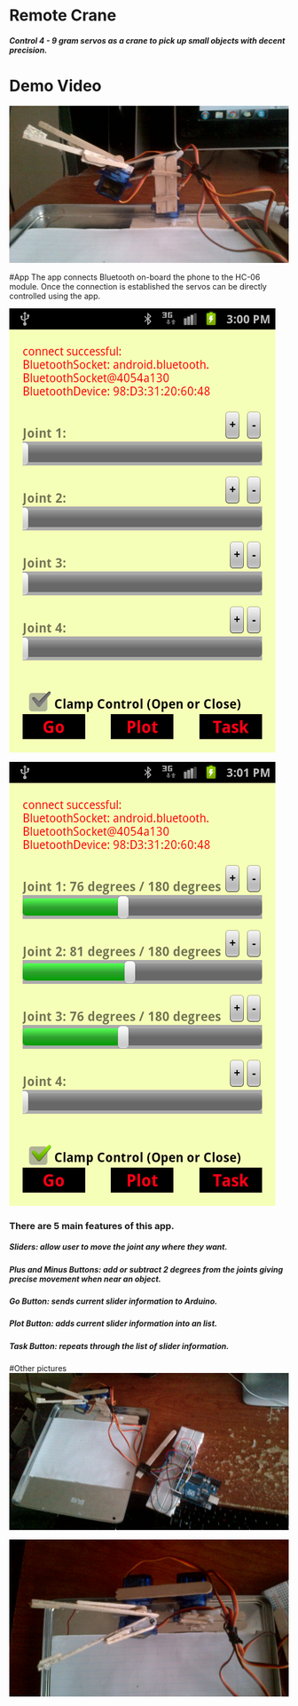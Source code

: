 # Remote Crane
##### Control 4 - 9 gram servos as a crane to pick up small objects with decent precision. 

# Demo Video
[![ScreenShot](https://github.com/InderPabla/RemoteCrane/blob/master/2.jpg)](http://youtu.be/CrxVyGLnWhg)


#App
The app connects Bluetooth on-board the phone to the HC-06 module. Once the connection is established the servos can be directly controlled using the app. 

![Alt text](https://github.com/InderPabla/RemoteCrane/blob/master/4.png "")

![Alt text](https://github.com/InderPabla/RemoteCrane/blob/master/5.png "")

### There are 5 main features of this app.
##### Sliders: allow user to move the joint any where they want.
##### Plus and Minus Buttons: add or subtract 2 degrees from the joints giving precise movement when near an object. 
##### Go Button: sends current slider information to Arduino.
##### Plot Button: adds current slider information into an list.
##### Task Button: repeats through the list of slider information.

#Other pictures
![Alt text](https://github.com/InderPabla/RemoteCrane/blob/master/1.jpg "")

![Alt text](https://github.com/InderPabla/RemoteCrane/blob/master/3.jpg "")
